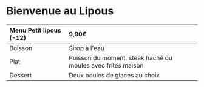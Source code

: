 # Bienvenue au Lipous


| Menu Petit lipous (-12) | 9,90€                                                            |
| :---------------------- | :--------------------------------------------------------------- |
| Boisson                 | Sirop à l'eau                                                    |
| Plat                    | Poisson du moment,   steak haché ou moules    avec frites maison |
| Dessert                 | Deux boules de glaces au choix                                   |

